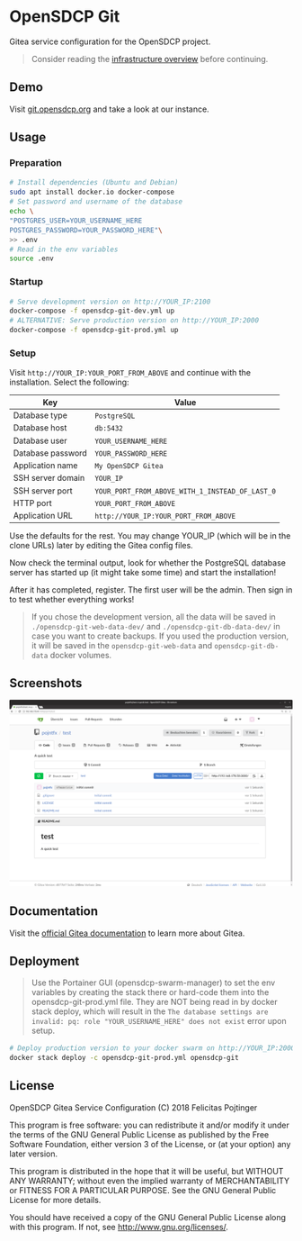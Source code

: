 # OpenSDCP Git

Gitea service configuration for the OpenSDCP project.

> Consider reading the [infrastructure overview](https://github.com/opensdcp/opensdcp-infrastructure#overview) before continuing.

## Demo

Visit [git.opensdcp.org](https://git.opensdcp.org/) and take a look at our instance.

## Usage

### Preparation

```bash
# Install dependencies (Ubuntu and Debian)
sudo apt install docker.io docker-compose
# Set password and username of the database
echo \
"POSTGRES_USER=YOUR_USERNAME_HERE
POSTGRES_PASSWORD=YOUR_PASSWORD_HERE"\
>> .env
# Read in the env variables
source .env
```

### Startup

```bash
# Serve development version on http://YOUR_IP:2100
docker-compose -f opensdcp-git-dev.yml up
# ALTERNATIVE: Serve production version on http://YOUR_IP:2000
docker-compose -f opensdcp-git-prod.yml up
```

### Setup

Visit `http://YOUR_IP:YOUR_PORT_FROM_ABOVE` and continue with the installation. Select the following:

| Key               | Value                                           |
| ----------------- | ----------------------------------------------- |
| Database type     | `PostgreSQL`                                    |
| Database host     | `db:5432`                                       |
| Database user     | `YOUR_USERNAME_HERE`                            |
| Database password | `YOUR_PASSWORD_HERE`                            |
| Application name  | `My OpenSDCP Gitea`                             |
| SSH server domain | `YOUR_IP`                                       |
| SSH server port   | `YOUR_PORT_FROM_ABOVE_WITH_1_INSTEAD_OF_LAST_0` |
| HTTP port         | `YOUR_PORT_FROM_ABOVE`                          |
| Application URL   | `http://YOUR_IP:YOUR_PORT_FROM_ABOVE`           |

Use the defaults for the rest. You may change YOUR_IP (which will be in the clone URLs) later by editing the Gitea config files.

Now check the terminal output, look for whether the PostgreSQL database server has started up (it might take some time) and start the installation!

After it has completed, register. The first user will be the admin. Then sign in to test whether everything works!

> If you chose the development version, all the data will be saved in `./opensdcp-git-web-data-dev/` and `./opensdcp-git-db-data-dev/` in case you want to create backups. If you used the production version, it will be saved in the `opensdcp-git-web-data` and `opensdcp-git-db-data` docker volumes.

## Screenshots

![Example repository in Gitea instance](screenshots/repository.png)

## Documentation

Visit the [official Gitea documentation](https://docs.gitea.io/) to learn more about Gitea.

## Deployment

> Use the Portainer GUI (opensdcp-swarm-manager) to set the env variables by creating the stack there or hard-code them into the opensdcp-git-prod.yml file. They are NOT being read in by docker stack deploy, which will result in the `The database settings are invalid: pq: role "YOUR_USERNAME_HERE" does not exist` error upon setup.

```bash
# Deploy production version to your docker swarm on http://YOUR_IP:2000
docker stack deploy -c opensdcp-git-prod.yml opensdcp-git
```

## License

OpenSDCP Gitea Service Configuration (C) 2018 Felicitas Pojtinger

This program is free software: you can redistribute it and/or modify
it under the terms of the GNU General Public License as published by
the Free Software Foundation, either version 3 of the License, or
(at your option) any later version.

This program is distributed in the hope that it will be useful,
but WITHOUT ANY WARRANTY; without even the implied warranty of
MERCHANTABILITY or FITNESS FOR A PARTICULAR PURPOSE. See the
GNU General Public License for more details.

You should have received a copy of the GNU General Public License
along with this program. If not, see <http://www.gnu.org/licenses/>.
